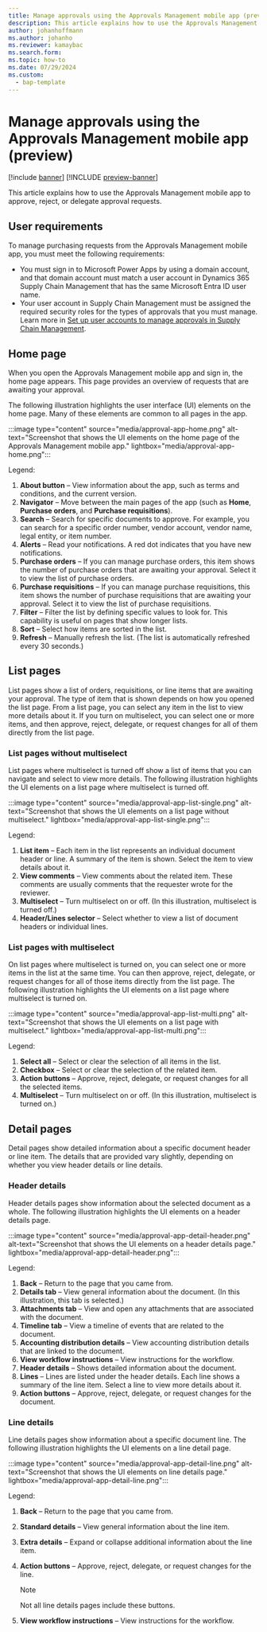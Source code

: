 ```yaml
---
title: Manage approvals using the Approvals Management mobile app (preview)
description: This article explains how to use the Approvals Management mobile app to approve, reject, or delegate approval requests.
author: johanhoffmann
ms.author: johanho
ms.reviewer: kamaybac
ms.search.form:
ms.topic: how-to
ms.date: 07/29/2024
ms.custom: 
  - bap-template
---
```


# Manage approvals using the Approvals Management mobile app (preview)

[!include [banner](../../includes/banner.md)]
[!INCLUDE [preview-banner](~/../shared-content/shared/preview-includes/preview-banner.md)]

This article explains how to use the Approvals Management mobile app to approve, reject, or delegate approval requests.

## User requirements

To manage purchasing requests from the Approvals Management mobile app, you must meet the following requirements:

- You must sign in to Microsoft Power Apps by using a domain account, and that domain account must match a user account in Dynamics 365 Supply Chain Management that has the same Microsoft Entra ID user name.
- Your user account in Supply Chain Management must be assigned the required security roles for the types of approvals that you must manage. Learn more in [Set up user accounts to manage approvals in Supply Chain Management](developer/onboard-approval-app.md#roles-approvals).

## Home page

When you open the Approvals Management mobile app and sign in, the home page appears. This page provides an overview of requests that are awaiting your approval.

The following illustration highlights the user interface (UI) elements on the home page. Many of these elements are common to all pages in the app.

:::image type="content" source="media/approval-app-home.png" alt-text="Screenshot that shows the UI elements on the home page of the Approvals Management mobile app." lightbox="media/approval-app-home.png":::

Legend:

1. **About button** – View information about the app, such as terms and conditions, and the current version.
1. **Navigator** – Move between the main pages of the app (such as **Home**, **Purchase orders**, and **Purchase requisitions**).
1. **Search** – Search for specific documents to approve. For example, you can search for a specific order number, vendor account, vendor name, legal entity, or item number.
1. **Alerts** – Read your notifications. A red dot indicates that you have new notifications.
1. **Purchase orders** – If you can manage purchase orders, this item shows the number of purchase orders that are awaiting your approval. Select it to view the list of purchase orders.
1. **Purchase requisitions** – If you can manage purchase requisitions, this item shows the number of purchase requisitions that are awaiting your approval. Select it to view the list of purchase requisitions.
1. **Filter** – Filter the list by defining specific values to look for. This capability is useful on pages that show longer lists.
1. **Sort** – Select how items are sorted in the list.
1. **Refresh** – Manually refresh the list. (The list is automatically refreshed every 30 seconds.)

## List pages

List pages show a list of orders, requisitions, or line items that are awaiting your approval. The type of item that is shown depends on how you opened the list page. From a list page, you can select any item in the list to view more details about it. If you turn on multiselect, you can select one or more items, and then approve, reject, delegate, or request changes for all of them directly from the list page.

### List pages without multiselect

List pages where multiselect is turned off show a list of items that you can navigate and select to view more details. The following illustration highlights the UI elements on a list page where multiselect is turned off.

:::image type="content" source="media/approval-app-list-single.png" alt-text="Screenshot that shows the UI elements on a list page without multiselect." lightbox="media/approval-app-list-single.png":::

Legend:

1. **List item** – Each item in the list represents an individual document header or line. A summary of the item is shown. Select the item to view details about it.
1. **View comments** – View comments about the related item. These comments are usually comments that the requester wrote for the reviewer.
1. **Multiselect** – Turn multiselect on or off. (In this illustration, multiselect is turned off.)
1. **Header/Lines selector** – Select whether to view a list of document headers or individual lines.

### List pages with multiselect

On list pages where multiselect is turned on, you can select one or more items in the list at the same time. You can then approve, reject, delegate, or request changes for all of those items directly from the list page. The following illustration highlights the UI elements on a list page where multiselect is turned on.

:::image type="content" source="media/approval-app-list-multi.png" alt-text="Screenshot that shows the UI elements on a list page with multiselect." lightbox="media/approval-app-list-multi.png":::

Legend:

1. **Select all** – Select or clear the selection of all items in the list.
1. **Checkbox** – Select or clear the selection of the related item.
1. **Action buttons** – Approve, reject, delegate, or request changes for all the selected items.
1. **Multiselect** – Turn multiselect on or off. (In this illustration, multiselect is turned on.)

## Detail pages

Detail pages show detailed information about a specific document header or line item. The details that are provided vary slightly, depending on whether you view header details or line details.

### Header details

Header details pages show information about the selected document as a whole. The following illustration highlights the UI elements on a header details page.

:::image type="content" source="media/approval-app-detail-header.png" alt-text="Screenshot that shows the UI elements on a header details page." lightbox="media/approval-app-detail-header.png":::

Legend:

1. **Back** – Return to the page that you came from.
1. **Details tab** – View general information about the document. (In this illustration, this tab is selected.)
1. **Attachments tab** – View and open any attachments that are associated with the document.
1. **Timeline tab** – View a timeline of events that are related to the document.
1. **Accounting distribution details** – View accounting distribution details that are linked to the document.
1. **View workflow instructions** – View instructions for the workflow.
1. **Header details** – Shows detailed information about the document.
1. **Lines** – Lines are listed under the header details. Each line shows a summary of the line item. Select a line to view more details about it.
1. **Action buttons** – Approve, reject, delegate, or request changes for the document.

### Line details

Line details pages show information about a specific document line. The following illustration highlights the UI elements on a line detail page.

:::image type="content" source="media/approval-app-detail-line.png" alt-text="Screenshot that shows the UI elements on line details page." lightbox="media/approval-app-detail-line.png":::

Legend:

1. **Back** – Return to the page that you came from.
1. **Standard details** – View general information about the line item.
1. **Extra details** – Expand or collapse additional information about the line item.
1. **Action buttons** – Approve, reject, delegate, or request changes for the line.

    > [!NOTE]
    > Not all line details pages include these buttons.

1. **View workflow instructions** – View instructions for the workflow.

